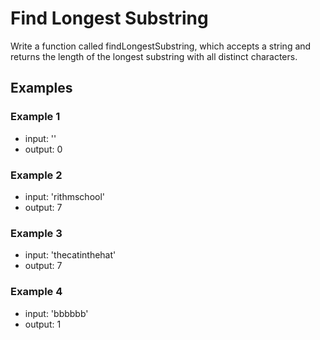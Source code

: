 # Find Longest Substring

Write a function called findLongestSubstring, which accepts a string 
and returns the length of the longest substring with all distinct characters.

## Examples
### Example 1
- input: ''
- output: 0

### Example 2
- input: 'rithmschool'
- output: 7

### Example 3
- input: 'thecatinthehat'
- output: 7

### Example 4
- input: 'bbbbbb'
- output: 1

